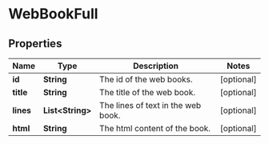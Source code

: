 
# WebBookFull

## Properties
Name | Type | Description | Notes
------------ | ------------- | ------------- | -------------
**id** | **String** | The id of the web books. |  [optional]
**title** | **String** | The title of the web book. |  [optional]
**lines** | **List&lt;String&gt;** | The lines of text in the web book. |  [optional]
**html** | **String** | The html content of the book. |  [optional]



